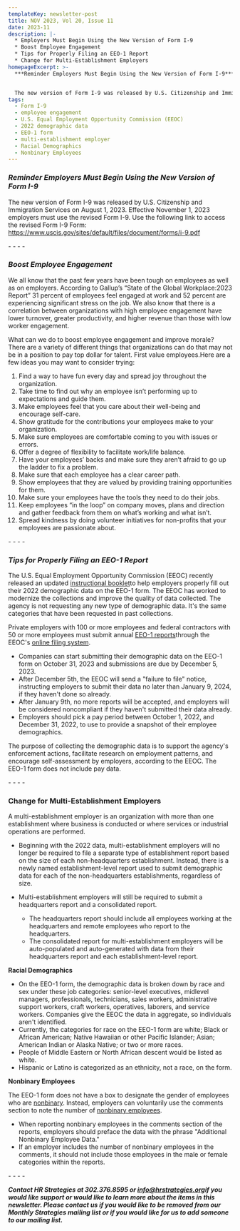 ```yaml
---
templateKey: newsletter-post
title: NOV 2023, Vol 20, Issue 11
date: 2023-11
description: |-
  * Employers Must Begin Using the New Version of Form I-9
  * Boost Employee Engagement
  * Tips for Properly Filing an EEO-1 Report
  * Change for Multi-Establishment Employers
homepageExcerpt: >-
  ***Reminder Employers Must Begin Using the New Version of Form I-9***


  The new version of Form I-9 was released by U.S. Citizenship and Immigration Services on August 1, 2023. Effective November 1, 2023 employers must use the revised Form I-9.
tags:
  - Form I-9
  - employee engagement
  - U.S. Equal Employment Opportunity Commission (EEOC)
  - 2022 demographic data
  - EEO-1 form
  - multi-establishment employer
  - Racial Demographics
  - Nonbinary Employees
---
```

### ***Reminder Employers Must Begin Using the New Version of Form I-9***

The new version of Form I-9 was released by U.S. Citizenship and Immigration Services on August 1, 2023. Effective November 1, 2023 employers must use the revised Form I-9. Use the following link to access the revised Form I-9 Form: <https://www.uscis.gov/sites/default/files/document/forms/i-9.pdf>

\-﻿ - - -

### ***Boost Employee Engagement***

We all know that the past few years have been tough on employees as well as on employers. According to Gallup’s “State of the Global Workplace:2023 Report” 31 percent of employees feel engaged at work and 52 percent are experiencing significant stress on the job. We also know that there is a correlation between organizations with high employee engagement have lower turnover, greater productivity, and higher revenue than those with low worker engagement.

What can we do to boost employee engagement and improve morale? There are a variety of different things that organizations can do that may not be in a position to pay top dollar for talent. First value employees.Here are a few ideas you may want to consider trying:

1. Find a way to have fun every day and spread joy throughout the organization.
2. Take time to find out why an employee isn’t performing up to expectations and guide them.
3. Make employees feel that you care about their well-being and encourage self-care.
4. Show gratitude for the contributions your employees make to your organization.
5. Make sure employees are comfortable coming to you with issues or errors.
6. Offer a degree of ­flexibility to facilitate work/life balance.
7. Have your employees’ backs and make sure they aren’t afraid to go up the ladder to fix a problem.
8. Make sure that each employee has a clear career path.
9. Show employees that they are valued by ­providing training ­opportunities for them.
10. Make sure your employees have the tools they need to do their jobs.
11. Keep employees “in the loop” on company moves, plans and direction and gather feedback from them on what’s working and what isn’t.
12. Spread kindness by doing volunteer initiatives for non-profits that your employees are passionate about.

\-﻿ - - -

### ***Tips for Properly Filing an EEO-1 Report***

The U.S. Equal Employment Opportunity Commission (EEOC) recently released an updated [instructional booklet](https://www.eeocdata.org/pdfs/2022_EEO_1_Component_1_Instruction_Booklet.pdf)to help employers properly fill out their 2022 demographic data on the EEO-1 form. The EEOC has worked to modernize the collections and improve the quality of data collected. The agency is not requesting any new type of demographic data. It's the same categories that have been requested in past collections.

Private employers with 100 or more employees and federal contractors with 50 or more employees must submit annual [EEO-1 reports](https://www.shrm.org/resourcesandtools/legal-and-compliance/employment-law/pages/eeoc-filing-deadline.aspx)through the EEOC's [online filing system](https://www.eeocdata.org/eeo1).

* Companies can start submitting their demographic data on the EEO-1 form on October 31, 2023 and submissions are due by December 5, 2023.
* After December 5th, the EEOC will send a "failure to file" notice, instructing employers to submit their data no later than January 9, 2024, if they haven't done so already.
* After January 9th, no more reports will be accepted, and employers will be considered noncompliant if they haven't submitted their data already.
* Employers should pick a pay period between October 1, 2022, and December 31, 2022, to use to provide a snapshot of their employee demographics.

The purpose of collecting the demographic data is to support the agency's enforcement actions, facilitate research on employment patterns, and encourage self-assessment by employers, according to the EEOC. The EEO-1 form does not include pay data.

\-﻿ - - -

### **Change for Multi-Establishment Employers**

A multi-establishment employer is an organization with more than one establishment where business is conducted or where services or industrial operations are performed.

* Beginning with the 2022 data, multi-establishment employers will no longer be required to file a separate type of establishment report based on the size of each non-headquarters establishment. Instead, there is a newly named establishment-level report used to submit demographic data for each of the non-headquarters establishments, regardless of size.
* Multi-establishment employers will still be required to submit a headquarters report and a consolidated report.

  * The headquarters report should include all employees working at the headquarters and remote employees who report to the headquarters.
  * The consolidated report for multi-establishment employers will be auto-populated and auto-generated with data from their headquarters report and each establishment-level report.

**Racial Demographics**

* On the EEO-1 form, the demographic data is broken down by race and sex under these job categories: senior-level executives, midlevel managers, professionals, technicians, sales workers, administrative support workers, craft workers, operatives, laborers, and service workers. Companies give the EEOC the data in aggregate, so individuals aren't identified.
* Currently, the categories for race on the EEO-1 form are white; Black or African American; Native Hawaiian or other Pacific Islander; Asian; American Indian or Alaska Native; or two or more races.
* People of Middle Eastern or North African descent would be listed as white.
* Hispanic or Latino is categorized as an ethnicity, not a race, on the form.

**Nonbinary Employees**

The EEO-1 form does not have a box to designate the gender of employees who are [nonbinary](https://www.shrm.org/resourcesandtools/tools-and-samples/hr-qa/pages/eeo-1-survey-nonbinary.aspx). Instead, employers can voluntarily use the comments section to note the number of [nonbinary employees](https://www.shrm.org/resourcesandtools/legal-and-compliance/employment-law/pages/misgendering-on-eeo-1-form.aspx).

* When reporting nonbinary employees in the comments section of the reports, employers should preface the data with the phrase "Additional Nonbinary Employee Data."
* If an employer includes the number of nonbinary employees in the comments, it should not include those employees in the male or female categories within the reports.

\-﻿ - - -

***Contact HR Strategies at 302.376.8595 or [info@hrstrategies.org](mailto:info@hrstrategies.org)if you would like support or would like to learn more about the items in this newsletter. Please contact us if you would like to be removed from our Monthly Strategies mailing list or if you would like for us to add someone to our mailing list.***